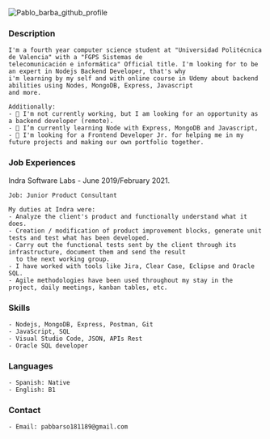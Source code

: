 ![Pablo_barba_github_profile](https://user-images.githubusercontent.com/9734029/121281658-8e404580-c8d8-11eb-9f19-97bbbeb0b35a.png) 

### Description
~~~
I'm a fourth year computer science student at "Universidad Politécnica de Valencia" with a "FGPS Sistemas de 
telecomunicación e informática" Official title. I'm looking for to be an expert in Nodejs Backend Developer, that's why 
i'm learning by my self and with online course in Udemy about backend abilities using Nodes, MongoDB, Express, Javascript 
and more. 

Additionally:
- 🔭 I'm not currently working, but I am looking for an opportunity as a backend developer (remote).
- 🌱 I’m currently learning Node with Express, MongoDB and Javascript, 
- 🤔 I'm looking for a Frontend Developer Jr. for helping me in my future projects and making our own portfolio together.
~~~

### Job Experiences
  Indra Software Labs - June 2019/February 2021.
~~~
Job: Junior Product Consultant

My duties at Indra were:
- Analyze the client's product and functionally understand what it does.
- Creation / modification of product improvement blocks, generate unit tests and test what has been developed.
- Carry out the functional tests sent by the client through its infrastructure, document them and send the result 
  to the next working group.
- I have worked with tools like Jira, Clear Case, Eclipse and Oracle SQL.
- Agile methodologies have been used throughout my stay in the project, daily meetings, kanban tables, etc.
~~~

### Skills
~~~
- Nodejs, MongoDB, Express, Postman, Git
- JavaScript, SQL
- Visual Studio Code, JSON, APIs Rest
- Oracle SQL developer
~~~

### Languages
~~~
- Spanish: Native
- English: B1 
~~~

### Contact
~~~
- Email: pabbarso181189@gmail.com
~~~


